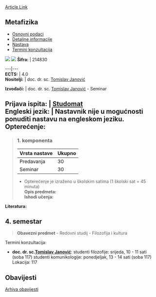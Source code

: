 [Article Link](https://www.fhs.hr/predmet/met_a)

## Metafizika
  * [Osnovni podaci](https://www.fhs.hr/predmet/met_a#v1id-523781_228336_1_0 "Osnovni podaci")
  * [Detaljne informacije](https://www.fhs.hr/predmet/met_a#v1id-523781_228336_1_1 "Detaljne informacije")
  * [Nastava](https://www.fhs.hr/predmet/met_a#v1id-523781_228336_1_2 "Nastava")
  * [Termini konzultacija](https://www.fhs.hr/predmet/met_a#v1id-523781_228336_1_3 "Termini konzultacija")


[![](https://www.fhs.hr/img/flags/gif/hr.gif)](https://www.fhs.hr/predmet/met_a) [![](https://www.fhs.hr/img/flags/gif/gb.gif)](https://www.fhs.hr/en/course/met_a)
**Šifra:** |  214830  
  
---|---  
**ECTS:** |  4.0   
**Nositelji:** |  doc. dr. sc. [Tomislav Janović](https://www.fhs.hr/djelatnik/tomislav.janovic)   
  
**Izvođači:** |  doc. dr. sc. [Tomislav Janović](https://www.fhs.hr/djelatnik/tomislav.janovic) - Seminar  
  
**Prijava ispita:** |  [Studomat](http://www.isvu.hr/studomat)  
**Engleski jezik:** |  Nastavnik nije u mogućnosti ponuditi nastavu na engleskom jeziku.   
**Opterećenje:**  
---  
> ### 1. komponenta
> | Vrsta nastave | Ukupno  
> ---|---  
> Predavanja | 30  
> Seminar | 30  
> * Opterećenje je izraženo u školskim satima (1 školski sat = 45 minuta)   
**Opis predmeta:**  
> **Ishodi učenja:**  

  
**Literatura:**  

  
**4. semestar**  
---  
> **Obavezni predmet** - Redovni studij - Filozofija i kultura  
>   
Termini konzultacija: 
  * **doc. dr. sc.[Tomislav Janović](https://www.fhs.hr/djelatnik/tomislav.janovic)**: 
studenti filozofije: srijeda, 10 - 11 sati (soba 117)
studenti komunikologije: ponedjeljak, 13 - 14 sati (soba 117)
Lokacija: 117 


## Obavijesti
[Arhiva obavijesti](https://www.fhs.hr/predmet/met_a?@=21cfu#news_119501 "Arhiva obavijesti")
